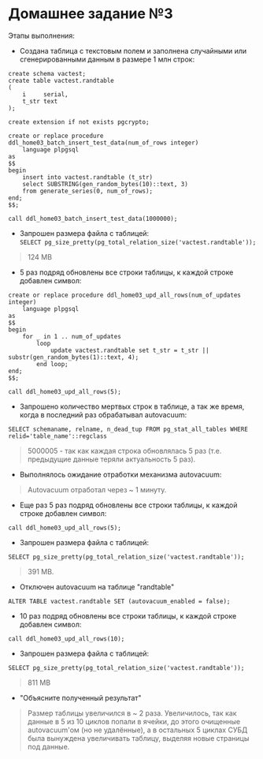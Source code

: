 # Домашнее задание №3

 Этапы выполнения:

- Создана таблица с текстовым полем и заполнена случайными или сгенерированными
   данным в размере 1 млн строк:  
```postgresql
create schema vactest;
create table vactest.randtable
(
    i     serial,
    t_str text
);

create extension if not exists pgcrypto;

create or replace procedure ddl_home03_batch_insert_test_data(num_of_rows integer)
    language plpgsql
as
$$
begin
    insert into vactest.randtable (t_str)
    select SUBSTRING(gen_random_bytes(10)::text, 3)
    from generate_series(0, num_of_rows);
end;
$$;

call ddl_home03_batch_insert_test_data(1000000);
```

- Запрошен размера файла с таблицей:  
`SELECT pg_size_pretty(pg_total_relation_size('vactest.randtable'));`
> 124 MB

- 5 раз подряд обновлены все строки таблицы, к каждой строке добавлен символ:
```postgresql
create or replace procedure ddl_home03_upd_all_rows(num_of_updates integer)
    language plpgsql
as
$$
begin
    for _ in 1 .. num_of_updates
        loop
            update vactest.randtable set t_str = t_str || substr(gen_random_bytes(1)::text, 4);
        end loop;
end;
$$;

call ddl_home03_upd_all_rows(5);
```

- Запрошено количество мертвых строк в таблице, а так же время, когда в последний раз обрабатывал autovacuum:  
```postgresql
SELECT schemaname, relname, n_dead_tup FROM pg_stat_all_tables WHERE relid='table_name'::regclass
```
> 5000005 - так как каждая строка обновлялась 5 раз (т.е. предыдущие данные теряли актуальность 5 раз).  

- Выполнялось ожидание отработки механизма autovacuum:
> Autovacuum отработал через ~ 1 минуту.

- Еще раз 5 раз подряд обновлены все строки таблицы, к каждой строке добавлен символ: 
```postgresql
call ddl_home03_upd_all_rows(5);
```

- Запрошен размера файла с таблицей: 
```postgresql
SELECT pg_size_pretty(pg_total_relation_size('vactest.randtable'));
```
> 391 MB.

- Отключен autovacuum на таблице "randtable"
```postgresql
ALTER TABLE vactest.randtable SET (autovacuum_enabled = false);
```

- 10 раз подряд обновлены все строки таблицы, к каждой строке добавлен символ:
```postgresql
call ddl_home03_upd_all_rows(10);
```

- Запрошен размера файла с таблицей: 
```postgresql
SELECT pg_size_pretty(pg_total_relation_size('vactest.randtable'));
```
> 811 MB

- "Объясните полученный результат"  
> Размер таблицы увеличился в ~ 2 раза. Увеличилось, так как данные в 5 из 10 циклов попали в ячейки, до этого очищенные autovacuum'ом (но не удалённые), а в остальных 5 циклах СУБД была вынуждена увеличивать таблицу, выделяя новые страницы под данные.
